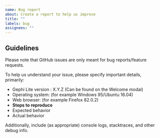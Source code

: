 ```yaml
---
name: Bug report
about: Create a report to help us improve
title: ""
labels: bug
assignees: ""
---
```


## Guidelines

Please note that GitHub issues are only meant for bug reports/feature requests.

To help us understand your issue, please specify important details, primarily:

- Gephi Lite version : X.Y.Z (Can be found on the Welcome modal)
- Operating system: (for example Windows 95/Ubuntu 16.04)
- Web browser: (for example Firefox 82.0.2)
- **Steps to reproduce**
- Expected behavior
- Actual behavior

Additionally, include (as appropriate) console logs, stacktraces, and other debug info.
